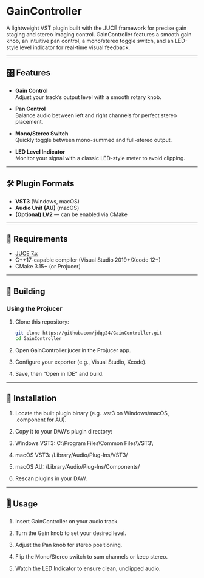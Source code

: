 # GainController

A lightweight VST plugin built with the JUCE framework for precise gain staging and stereo imaging control. GainController features a smooth gain knob, an intuitive pan control, a mono/stereo toggle switch, and an LED-style level indicator for real-time visual feedback.

---

## 🎛️ Features

- **Gain Control**  
  Adjust your track’s output level with a smooth rotary knob.

- **Pan Control**  
  Balance audio between left and right channels for perfect stereo placement.

- **Mono/Stereo Switch**  
  Quickly toggle between mono-summed and full-stereo output.

- **LED Level Indicator**  
  Monitor your signal with a classic LED-style meter to avoid clipping.

---

## 🛠️ Plugin Formats

- **VST3** (Windows, macOS)  
- **Audio Unit (AU)** (macOS)  
- **(Optional) LV2** — can be enabled via CMake

---

## 🔧 Requirements

- [JUCE 7.x](https://juce.com/get-juce)  
- C++17-capable compiler (Visual Studio 2019+/Xcode 12+)  
- CMake 3.15+ (or Projucer)  

---

## 🚧 Building

### Using the Projucer

1. Clone this repository:
   ```bash
   git clone https://github.com/jdqg24/GainController.git
   cd GainController
   
2. Open GainController.jucer in the Projucer app.

3. Configure your exporter (e.g., Visual Studio, Xcode).

4. Save, then “Open in IDE” and build.

---

## 💽 Installation

1. Locate the built plugin binary (e.g. .vst3 on Windows/macOS, .component for AU).

2. Copy it to your DAW’s plugin directory:

3. Windows VST3: C:\Program Files\Common Files\VST3\

4. macOS VST3: /Library/Audio/Plug-Ins/VST3/

5. macOS AU: /Library/Audio/Plug-Ins/Components/

6. Rescan plugins in your DAW.

---

## 🎚️ Usage

1. Insert GainController on your audio track.

2. Turn the Gain knob to set your desired level.

3. Adjust the Pan knob for stereo positioning.

4. Flip the Mono/Stereo switch to sum channels or keep stereo.

5. Watch the LED Indicator to ensure clean, unclipped audio.

